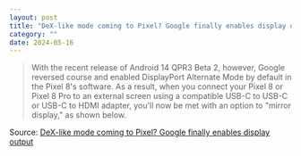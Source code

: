 ```yaml
---
layout: post
title: "DeX-like mode coming to Pixel? Google finally enables display output"
category: ""
date: 2024-05-16
---
```


>With the recent release of Android 14 QPR3 Beta 2, however, Google reversed course and enabled DisplayPort Alternate Mode by default in the Pixel 8's software. As a result, when you connect your Pixel 8 or Pixel 8 Pro to an external screen using a compatible USB-C to USB-C or USB-C to HDMI adapter, you'll now be met with an option to "mirror display," as shown below.

Source: [DeX-like mode coming to Pixel? Google finally enables display output](https://www.androidauthority.com/google-pixel-8-display-output-3424412/)
